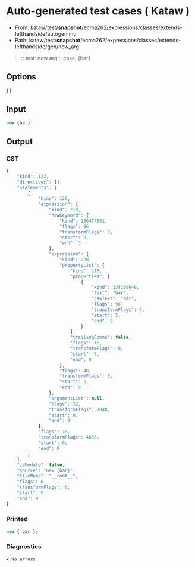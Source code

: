 # Auto-generated test cases ( Kataw )
- From: kataw/test/__snapshot__/ecma262/expressions/classes/extends-lefthandside/autogen.md
- Path: kataw/test/__snapshot__/ecma262/expressions/classes/extends-lefthandside/gen/new_arg
> :: test: new arg
> :: case: {bar}
## Options

`````js
{}
`````
## Input

`````js
new {bar}
`````
## Output

### CST

```javascript
{
    "kind": 122,
    "directives": [],
    "statements": [
        {
            "kind": 120,
            "expression": {
                "kind": 210,
                "newKeyword": {
                    "kind": 138477661,
                    "flags": 96,
                    "transformFlags": 0,
                    "start": 0,
                    "end": 3
                },
                "expression": {
                    "kind": 220,
                    "propertyList": {
                        "kind": 218,
                        "properties": [
                            {
                                "kind": 134299649,
                                "text": "bar",
                                "rawText": "bar",
                                "flags": 96,
                                "transformFlags": 0,
                                "start": 5,
                                "end": 8
                            }
                        ],
                        "trailingComma": false,
                        "flags": 16,
                        "transformFlags": 0,
                        "start": 5,
                        "end": 8
                    },
                    "flags": 48,
                    "transformFlags": 8,
                    "start": 3,
                    "end": 9
                },
                "argumentList": null,
                "flags": 32,
                "transformFlags": 2048,
                "start": 0,
                "end": 9
            },
            "flags": 16,
            "transformFlags": 4096,
            "start": 0,
            "end": 9
        }
    ],
    "isModule": false,
    "source": "new {bar}",
    "fileName": "__root__",
    "flags": 0,
    "transformFlags": 0,
    "start": 0,
    "end": 9
}
```

### Printed

```javascript
new { bar };
```

### Diagnostics

```javascript
✔ No errors
```

